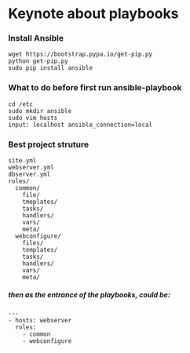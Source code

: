 Keynote about playbooks
=======================

### Install Ansible
```
wget https://bootstrap.pypa.io/get-pip.py
python get-pip.py
sudo pip install ansible
```

### What to do before first run ansible-playbook
```
cd /etc
sudo mkdir ansible
sudo vim hosts
input: localhost ansible_connection=local
```

### Best project struture
```
site.yml
webserver.yml
dbserver.yml
roles/
  common/
    file/
    tmeplates/
    tasks/
    handlers/
    vars/
    meta/
  webconfigure/
    files/
    templates/
    tasks/
    handlers/
    vars/
    meta/
```
##### then as the entrance of the playbooks, could be:
```
---
- hosts: webserver
  roles:
    - common
    - webconfigure
```
